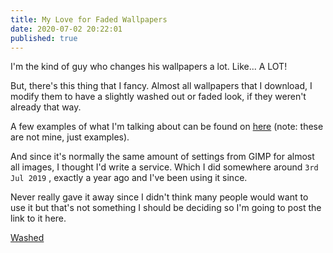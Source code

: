 ```yaml
---
title: My Love for Faded Wallpapers
date: 2020-07-02 20:22:01
published: true
---
```


I'm the kind of guy who changes his wallpapers a lot. Like... A LOT!

But, there's this thing that I fancy. Almost all wallpapers that I download, I modify them to have a slightly washed out or faded look, if they weren't already that way.

A few examples of what I'm talking about can be found on [here](https://imgur.com/a/XgYEs) (note: these are not mine, just examples).

And since it's normally the same amount of settings from GIMP for almost all images, I thought I'd write a service. Which I did somewhere around `3rd Jul 2019` , exactly a year ago and I've been using it since.

Never really gave it away since I didn't think many people would want to use it but that's not something I should be deciding so I'm going to post the link to it here.

[Washed](https://washed.siddharthgelera.com)
